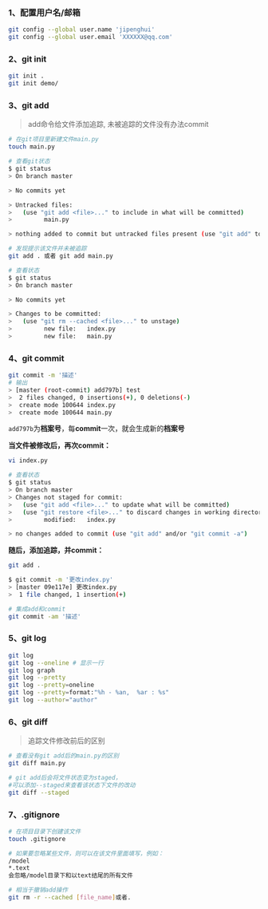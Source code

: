 ### 1、配置用户名/邮箱

```bash
git config --global user.name 'jipenghui'
git config --global user.email 'XXXXXX@qq.com'
```

### 2、git init

```bash
git init .
git init demo/
```

### 3、git add

> add命令给文件添加追踪, 未被追踪的文件没有办法commit

```bash
# 在git项目里新建文件main.py
touch main.py

# 查看git状态
$ git status
> On branch master

> No commits yet

> Untracked files:
>   (use "git add <file>..." to include in what will be committed)
>         main.py

> nothing added to commit but untracked files present (use "git add" to track)

# 发现提示该文件并未被追踪
git add . 或者 git add main.py

# 查看状态
$ git status
> On branch master

> No commits yet

> Changes to be committed:
>   (use "git rm --cached <file>..." to unstage)
>         new file:   index.py
>         new file:   main.py

```

### 4、git commit

```bash
git commit -m '描述'
# 输出
> [master (root-commit) add797b] test
>  2 files changed, 0 insertions(+), 0 deletions(-)
>  create mode 100644 index.py
>  create mode 100644 main.py
```

`add797b`为**档案号**，每**commit**一次，就会生成新的**档案号**

**当文件被修改后，再次commit：**

```bash
vi index.py

# 查看状态
$ git status
> On branch master
> Changes not staged for commit:
>   (use "git add <file>..." to update what will be committed)
>   (use "git restore <file>..." to discard changes in working directory)
>         modified:   index.py

> no changes added to commit (use "git add" and/or "git commit -a")
```

**随后，添加追踪，并commit：**

```bash
git add .

$ git commit -m '更改index.py'
> [master 09e117e] 更改index.py
>  1 file changed, 1 insertion(+)
```

```bash
# 集成add和commit
git commit -am '描述'
```

### 5、git log

```bash
git log
git log --oneline # 显示一行
git log graph
git log --pretty
git log --pretty=oneline
git log --pretty=format:"%h - %an,  %ar : %s"
git log --author="author"
```

### 6、git diff

> 追踪文件修改前后的区别

```bash
# 查看没有git add后的main.py的区别
git diff main.py

# git add后会将文件状态变为staged，
#可以添加--staged来查看该状态下文件的改动
git diff --staged
```

### 7、.gitignore

```bash
# 在项目目录下创建该文件
touch .gitignore

# 如果要忽略某些文件，则可以在该文件里面填写，例如：
/model
*.text
会忽略/model目录下和以text结尾的所有文件
```

```bash
# 相当于撤销add操作
git rm -r --cached [file_name]或者.


```
